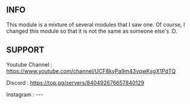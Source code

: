## INFO
This module is a mixture of several modules that I saw one. Of course, I changed this module so that it is not the same as someone else's :D.

## SUPPORT
Youtube Channel : https://www.youtube.com/channel/UCF8kyPa9m43vqwKsgX1PdTQ

Discord         : https://top.gg/servers/840492676657840129

Instagram       : ---


